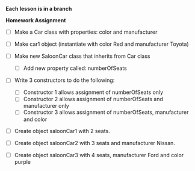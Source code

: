 **Each lesson is in a branch**

**Homework Assignment**

- [ ] Make a Car class with properties: color and manufacturer

- [ ] Make car1 object (instantiate with color Red and manufacturer Toyota)

- [ ] Make new SaloonCar class that inherits from Car class

  - [ ] Add new property called: numberOfSeats

- [ ] Write 3 constructors to do the following:

  - [ ] Constructor 1 allows assignment of numberOfSeats only
  - [ ] Constructor 2 allows assignment of numberOfSeats and manufacturer only
  - [ ] Constructor 3 allows assignment of numberOfSeats, manufacturer and color

- [ ] Create object saloonCar1 with 2 seats.
- [ ] Create object saloonCar2 with 3 seats and manufacturer Nissan.
- [ ] Create object saloonCar3 with 4 seats, manufacturer Ford and color purple
